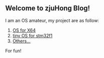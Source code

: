 ## Welcome to zjuHong Blog!

I am an OS amateur, my project are as follow:
1. [OS for X64](https://github.com/zjuHong/x64OS)
2. [tiny OS for stm32f1](https://github.com/zjuHong/tinyOS)
3. [Others...](https://github.com/zjuHong)

For fun!
